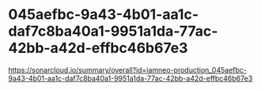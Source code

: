 # 045aefbc-9a43-4b01-aa1c-daf7c8ba40a1-9951a1da-77ac-42bb-a42d-effbc46b67e3
https://sonarcloud.io/summary/overall?id=iamneo-production_045aefbc-9a43-4b01-aa1c-daf7c8ba40a1-9951a1da-77ac-42bb-a42d-effbc46b67e3
